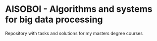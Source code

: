 # AISOBOI - Algorithms and systems for big data processing
Repository with tasks and solutions for my masters degree courses
